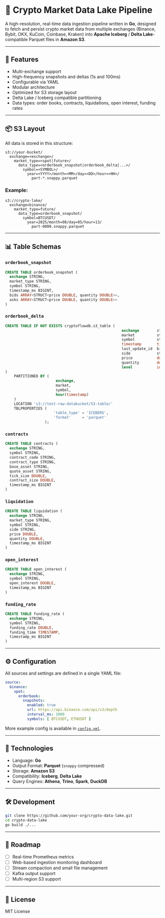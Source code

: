 # 🧊 Crypto Market Data Lake Pipeline

A high-resolution, real-time data ingestion pipeline written in **Go**, designed to fetch and persist crypto market data from multiple exchanges (Binance, Bybit, OKX, KuCoin, Coinbase, Kraken) into **Apache Iceberg** / **Delta Lake**-compatible Parquet files in **Amazon S3**.

---

## 🚀 Features

- Multi-exchange support
- High-frequency snapshots and deltas (1s and 100ms)
- Configurable via YAML
- Modular architecture
- Optimized for S3 storage layout
- Delta Lake / Iceberg compatible partitioning
- Data types: order books, contracts, liquidations, open interest, funding rates

---

## 📦 S3 Layout

All data is stored in this structure:

```
s3://your-bucket/
  exchange=<exchange>/
    market_type=<spot|future>/
      data_type=<orderbook_snapshot|orderbook_delta|...>/
        symbol=<SYMBOL>/
          year=<YYYY>/month=<MM>/day=<DD>/hour=<HH>/
            part-*.snappy.parquet
```

### Example:
```
s3://crypto-lake/
  exchange=binance/
    market_type=future/
      data_type=orderbook_snapshot/
        symbol=BTCUSDT/
          year=2025/month=08/day=05/hour=13/
            part-0000.snappy.parquet
```

---

## 📊 Table Schemas

### `orderbook_snapshot`
```sql
CREATE TABLE orderbook_snapshot (
  exchange STRING,
  market_type STRING,
  symbol STRING,
  timestamp_ms BIGINT,
  bids ARRAY<STRUCT<price DOUBLE, quantity DOUBLE>>,
  asks ARRAY<STRUCT<price DOUBLE, quantity DOUBLE>>
)
```

### `orderbook_delta`
```sql
CREATE TABLE IF NOT EXISTS cryptoflowdb.s3_table (
                                                     exchange        string,
                                                     market          string,
                                                     symbol          string,
                                                     timestamp       timestamp,
                                                     last_update_id  bigint,
                                                     side            string,
                                                     price           double,
                                                     quantity        double,
                                                     level           int
)
    PARTITIONED BY (
                       exchange,
                       market,
                       symbol,
                       hour(timestamp)
    )
    LOCATION 's3://test-raw-databucket/S3-table/'
    TBLPROPERTIES (
                      'table_type' = 'ICEBERG',
                      'format'     = 'parquet'
                  );
```

### `contracts`
```sql
CREATE TABLE contracts (
  exchange STRING,
  symbol STRING,
  contract_code STRING,
  contract_type STRING,
  base_asset STRING,
  quote_asset STRING,
  tick_size DOUBLE,
  contract_size DOUBLE,
  timestamp_ms BIGINT
)
```

### `liquidation`
```sql
CREATE TABLE liquidation (
  exchange STRING,
  market_type STRING,
  symbol STRING,
  side STRING,
  price DOUBLE,
  quantity DOUBLE,
  timestamp_ms BIGINT
)
```

### `open_interest`
```sql
CREATE TABLE open_interest (
  exchange STRING,
  symbol STRING,
  open_interest DOUBLE,
  timestamp_ms BIGINT
)
```

### `funding_rate`
```sql
CREATE TABLE funding_rate (
  exchange STRING,
  symbol STRING,
  funding_rate DOUBLE,
  funding_time TIMESTAMP,
  timestamp_ms BIGINT
)
```

---

## ⚙️ Configuration

All sources and settings are defined in a single YAML file:

```yaml
source:
  binance:
    spot:
      orderbook:
        snapshots:
          enabled: true
          url: https://api.binance.com/api/v3/depth
          interval_ms: 1000
          symbols: [ BTCUSDT, ETHUSDT ]
```

More example config is available in [`config.yml`](./config.yml).

---

## 🧪 Technologies

- Language: **Go**
- Output Format: **Parquet** (`snappy` compressed)
- Storage: **Amazon S3**
- Compatibility: **Iceberg**, **Delta Lake**
- Query Engines: **Athena**, **Trino**, **Spark**, **DuckDB**

---

## 🛠️ Development

```bash
git clone https://github.com/your-org/crypto-data-lake.git
cd crypto-data-lake
go build ./...
```

---

## 🧩 Roadmap

- [ ] Real-time Prometheus metrics
- [ ] Web-based ingestion monitoring dashboard
- [ ] Stream compaction and small file management
- [ ] Kafka output support
- [ ] Multi-region S3 support

---

## 📜 License

MIT License
